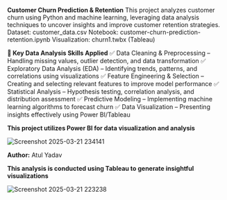   **Customer Churn Prediction & Retention**
This project analyzes customer churn using Python and machine learning, leveraging data analysis techniques to uncover insights and improve customer retention strategies.
Dataset: customer_data.csv
Notebook: customer-churn-prediction-retention.ipynb
Visualization: churn1.twbx (Tableau)

  **📌 Key Data Analysis Skills Applied**
✅ Data Cleaning & Preprocessing – Handling missing values, outlier detection, and data transformation
✅ Exploratory Data Analysis (EDA) – Identifying trends, patterns, and correlations using visualizations
✅ Feature Engineering & Selection – Creating and selecting relevant features to improve model performance
✅ Statistical Analysis – Hypothesis testing, correlation analysis, and distribution assessment
✅ Predictive Modeling – Implementing machine learning algorithms to forecast churn
✅ Data Visualization – Presenting insights effectively using Power BI/Tableau

**This project utilizes Power BI for data visualization and analysis**

![Screenshot 2025-03-21 234141](https://github.com/user-attachments/assets/e00da2d6-de34-4b7e-997a-07a8fb31326c)

**Author:** Atul Yadav  

**This analysis is conducted using Tableau to generate insightful visualizations**

![Screenshot 2025-03-21 223238](https://github.com/user-attachments/assets/639ff3c4-9457-4425-bd82-d54c382ae1d6)
